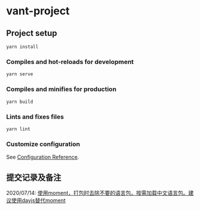 # vant-project

## Project setup
```
yarn install
```

### Compiles and hot-reloads for development
```
yarn serve
```

### Compiles and minifies for production
```
yarn build
```

### Lints and fixes files
```
yarn lint
```

### Customize configuration
See [Configuration Reference](https://cli.vuejs.org/config/).

## 提交记录及备注
2020/07/14: [使用moment，打包时去除不要的语言包。按需加载中文语言包。建议使用dayjs替代moment](https://github.com/momozjm/vant-project/commit/84f41541627bc3f9a874dff2a150ef7b5f6857b4)
